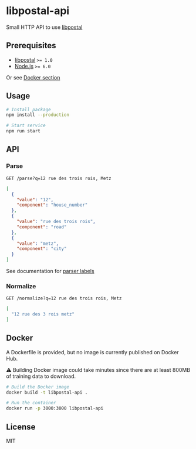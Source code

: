 # libpostal-api
Small HTTP API to use [libpostal](https://github.com/openvenues/libpostal)

## Prerequisites

* [libpostal](https://github.com/openvenues/libpostal) `>= 1.0`
* [Node.js](https://nodejs.org) `>= 6.0`

Or see [Docker section](https://github.com/jdesboeufs/libpostal-api#docker)

## Usage

```bash
# Install package
npm install --production

# Start service
npm run start
```

## API

### Parse

`GET /parse?q=12 rue des trois rois, Metz`

```json
[
  {
    "value": "12",
    "component": "house_number"
  },
  {
    "value": "rue des trois rois",
    "component": "road"
  },
  {
    "value": "metz",
    "component": "city"
  }
]
```

See documentation for [parser labels](https://github.com/openvenues/libpostal#parser-labels)

### Normalize

`GET /normalize?q=12 rue des trois rois, Metz`

```json
[
  "12 rue des 3 rois metz"
]
```

## Docker

A Dockerfile is provided, but no image is currently published on Docker Hub.

⚠️ Building Docker image could take minutes since there are at least 800MB of training data to download.

```bash
# Build the Docker image
docker build -t libpostal-api .

# Run the container
docker run -p 3000:3000 libpostal-api
```

## License

MIT
